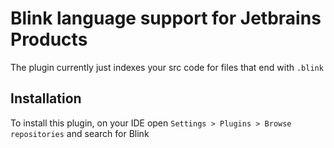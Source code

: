 # Blink language support for Jetbrains Products  
The plugin currently just indexes your src code for files that end with `.blink`


## Installation
To install this plugin, on your IDE open `Settings > Plugins > Browse repositories` and search for Blink

